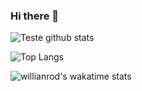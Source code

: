 ### Hi there 👋

![Teste github stats](https://github-readme-stats.vercel.app/api?username=mateusvgarcia&show_icons=true&theme=dracula)


![Top Langs](https://github-readme-stats.vercel.app/api/top-langs/?username=mateusvgarcia&layout=compact)


![willianrod's wakatime stats](https://github-readme-stats.vercel.app/api/wakatime?username=MateusGarcia)
